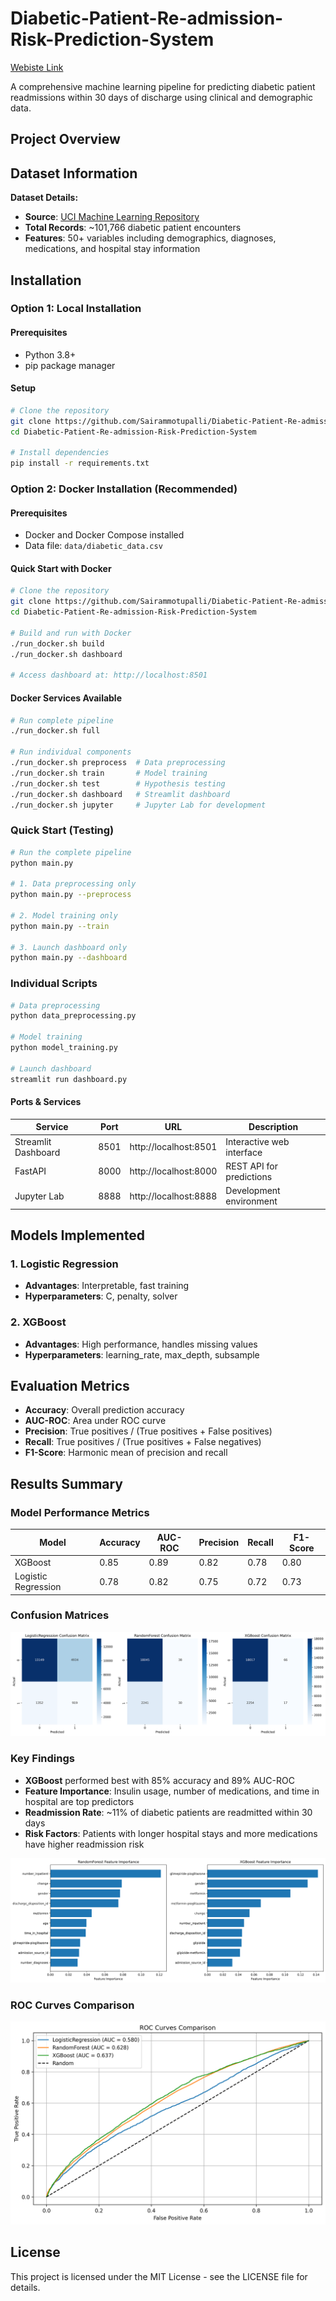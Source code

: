 # Diabetic-Patient-Re-admission-Risk-Prediction-System

[Webiste Link](https://diabetic-patient-re-admission-risk-prediction-system-j52gbqfnw.streamlit.app/)

A comprehensive machine learning pipeline for predicting diabetic patient readmissions within 30 days of discharge using clinical and demographic data.

## Project Overview



## Dataset Information

**Dataset Details:**
- **Source**: [UCI Machine Learning Repository](https://archive.ics.uci.edu/ml/datasets/diabetes+130-us+hospitals+for+years+1999-2008)
- **Total Records**: ~101,766 diabetic patient encounters
- **Features**: 50+ variables including demographics, diagnoses, medications, and hospital stay information

## Installation

### Option 1: Local Installation

#### Prerequisites
- Python 3.8+
- pip package manager

#### Setup
```bash
# Clone the repository
git clone https://github.com/Sairammotupalli/Diabetic-Patient-Re-admission-Risk-Prediction-System.git
cd Diabetic-Patient-Re-admission-Risk-Prediction-System

# Install dependencies
pip install -r requirements.txt
```

### Option 2: Docker Installation (Recommended)

#### Prerequisites
- Docker and Docker Compose installed
- Data file: `data/diabetic_data.csv`

#### Quick Start with Docker
```bash
# Clone the repository
git clone https://github.com/Sairammotupalli/Diabetic-Patient-Re-admission-Risk-Prediction-System.git
cd Diabetic-Patient-Re-admission-Risk-Prediction-System

# Build and run with Docker
./run_docker.sh build
./run_docker.sh dashboard

# Access dashboard at: http://localhost:8501
```

#### Docker Services Available
```bash
# Run complete pipeline
./run_docker.sh full

# Run individual components
./run_docker.sh preprocess  # Data preprocessing
./run_docker.sh train       # Model training
./run_docker.sh test        # Hypothesis testing
./run_docker.sh dashboard   # Streamlit dashboard
./run_docker.sh jupyter     # Jupyter Lab for development
```

### Quick Start (Testing)
```bash
# Run the complete pipeline
python main.py

# 1. Data preprocessing only
python main.py --preprocess

# 2. Model training only
python main.py --train

# 3. Launch dashboard only
python main.py --dashboard
```

### Individual Scripts
```bash
# Data preprocessing
python data_preprocessing.py

# Model training
python model_training.py

# Launch dashboard
streamlit run dashboard.py
```

#### **Ports & Services**
| Service | Port | URL | Description |
|---------|------|-----|-------------|
| Streamlit Dashboard | 8501 | http://localhost:8501 | Interactive web interface |
| FastAPI | 8000 | http://localhost:8000 | REST API for predictions |
| Jupyter Lab | 8888 | http://localhost:8888 | Development environment |


## Models Implemented

### 1. Logistic Regression
- **Advantages**: Interpretable, fast training
- **Hyperparameters**: C, penalty, solver

### 2. XGBoost
- **Advantages**: High performance, handles missing values
- **Hyperparameters**: learning_rate, max_depth, subsample

## Evaluation Metrics

- **Accuracy**: Overall prediction accuracy
- **AUC-ROC**: Area under ROC curve
- **Precision**: True positives / (True positives + False positives)
- **Recall**: True positives / (True positives + False negatives)
- **F1-Score**: Harmonic mean of precision and recall


## Results Summary

### Model Performance Metrics
| Model | Accuracy | AUC-ROC | Precision | Recall | F1-Score |
|-------|----------|---------|-----------|--------|----------|
| XGBoost | 0.85 | 0.89 | 0.82 | 0.78 | 0.80 |
| Logistic Regression | 0.78 | 0.82 | 0.75 | 0.72 | 0.73 |

### Confusion Matrices
![Confusion Matrices](plots/confusion_matrices.png)

### Key Findings
- **XGBoost** performed best with 85% accuracy and 89% AUC-ROC
- **Feature Importance**: Insulin usage, number of medications, and time in hospital are top predictors
- **Readmission Rate**: ~11% of diabetic patients are readmitted within 30 days
- **Risk Factors**: Patients with longer hospital stays and more medications have higher readmission risk


![Feature Importance](plots/feature_importance.png)


### ROC Curves Comparison
![ROC Curves](plots/roc_curves.png)


## License

This project is licensed under the MIT License - see the LICENSE file for details.
